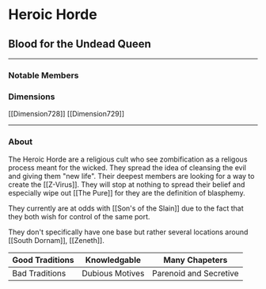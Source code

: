 # Heroic Horde
## Blood for the Undead Queen
---

### Notable Members

### Dimensions
[[Dimension728]]
[[Dimension729]]

 --- 

### About
The Heroic Horde are a religious cult who see zombification as a religous process meant for the wicked. They spread the idea of cleansing the evil and giving them "new life". Their deepest members are looking for a way to create the [[Z-Virus]]. They will stop at nothing to spread their belief and especially wipe out [[The Pure]] for they are the definition of blasphemy.

They currently are at odds with [[Son's of the Slain]] due to the fact that they both wish for control of the same port.

They don't specifically have one base but rather several locations around [[South Dornam]], [[Zeneth]].

| Good Traditions | Knowledgable    | Many Chapeters         | 
| --------------- | --------------- | ---------------------- |
| Bad Traditions  | Dubious Motives | Parenoid and Secretive |